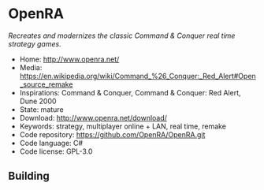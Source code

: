 # OpenRA

_Recreates and modernizes the classic Command & Conquer real time strategy games._

- Home: http://www.openra.net/
- Media: <https://en.wikipedia.org/wiki/Command_%26_Conquer:_Red_Alert#Open_source_remake>
- Inspirations: Command & Conquer, Command & Conquer: Red Alert, Dune 2000
- State: mature
- Download: http://www.openra.net/download/
- Keywords: strategy, multiplayer online + LAN, real time, remake
- Code repository: https://github.com/OpenRA/OpenRA.git
- Code language: C#
- Code license: GPL-3.0

## Building
